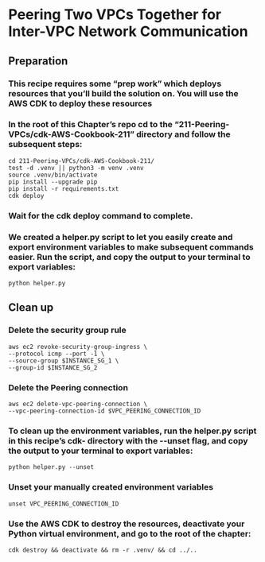 # Peering Two VPCs Together for Inter-VPC Network Communication
## Preparation

### This recipe requires some “prep work” which deploys resources that you’ll build the solution on. You will use the AWS CDK to deploy these resources 

### In the root of this Chapter’s repo cd to the  “211-Peering-VPCs/cdk-AWS-Cookbook-211” directory and follow the subsequent steps: 
```
cd 211-Peering-VPCs/cdk-AWS-Cookbook-211/
test -d .venv || python3 -m venv .venv
source .venv/bin/activate
pip install --upgrade pip
pip install -r requirements.txt
cdk deploy

```

### Wait for the cdk deploy command to complete. 

### We created a helper.py script to let you easily create and export environment variables to make subsequent commands easier. Run the script, and copy the output to your terminal to export variables:

```
python helper.py

```

## Clean up 
### Delete the security group rule 
```
aws ec2 revoke-security-group-ingress \
--protocol icmp --port -1 \
--source-group $INSTANCE_SG_1 \
--group-id $INSTANCE_SG_2
```

### Delete the Peering connection
```
aws ec2 delete-vpc-peering-connection \
--vpc-peering-connection-id $VPC_PEERING_CONNECTION_ID
```

### To clean up the environment variables, run the helper.py script in this recipe’s cdk- directory with the --unset flag, and copy the output to your terminal to export variables:
```
python helper.py --unset
```

### Unset your manually created environment variables
```
unset VPC_PEERING_CONNECTION_ID
```

### Use the AWS CDK to destroy the resources, deactivate your Python virtual environment, and go to the root of the chapter:
```
cdk destroy && deactivate && rm -r .venv/ && cd ../..
```
